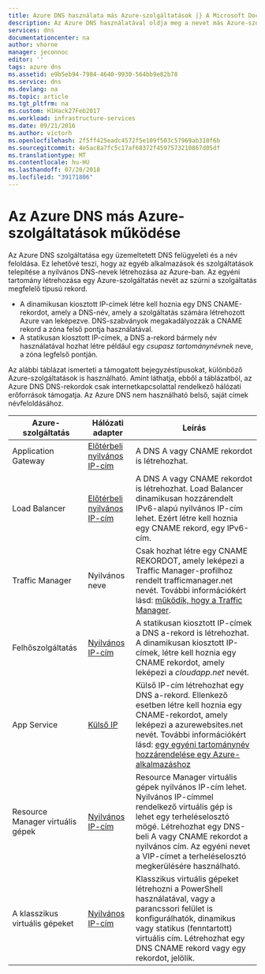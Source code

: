 ```yaml
---
title: Azure DNS használata más Azure-szolgáltatások |} A Microsoft Docs
description: Az Azure DNS használatával oldja meg a nevet más Azure-szolgáltatások ismertetése
services: dns
documentationcenter: na
author: vhorne
manager: jeconnoc
editor: ''
tags: azure dns
ms.assetid: e9b5eb94-7984-4640-9930-564bb9e82b78
ms.service: dns
ms.devlang: na
ms.topic: article
ms.tgt_pltfrm: na
ms.custom: H1Hack27Feb2017
ms.workload: infrastructure-services
ms.date: 09/21/2016
ms.author: victorh
ms.openlocfilehash: 2f5ff425eadc4572f5e109f503c57969ab310f6b
ms.sourcegitcommit: 4e5ac8a7fc5c17af68372f4597573210867d05df
ms.translationtype: MT
ms.contentlocale: hu-HU
ms.lasthandoff: 07/20/2018
ms.locfileid: "39171806"
---
```

# <a name="how-azure-dns-works-with-other-azure-services"></a>Az Azure DNS más Azure-szolgáltatások működése

Az Azure DNS szolgáltatása egy üzemeltetett DNS felügyeleti és a név feloldása. Ez lehetővé teszi, hogy az egyéb alkalmazások és szolgáltatások telepítése a nyilvános DNS-nevek létrehozása az Azure-ban. Az egyéni tartomány létrehozása egy Azure-szolgáltatás nevét az szúrni a szolgáltatás megfelelő típusú rekord.

* A dinamikusan kiosztott IP-címek létre kell hoznia egy DNS CNAME-rekordot, amely a DNS-név, amely a szolgáltatás számára létrehozott Azure van leképezve. DNS-szabványok megakadályozzák a CNAME rekord a zóna felső pontja használatával.
* A statikusan kiosztott IP-címek, a DNS a-rekord bármely név használatával hozhat létre például egy *csupasz tartománynévnek* neve, a zóna legfelső pontján.

Az alábbi táblázat ismerteti a támogatott bejegyzéstípusokat, különböző Azure-szolgáltatások is használható. Amint láthatja, ebből a táblázatból, az Azure DNS DNS-rekordok csak internetkapcsolattal rendelkező hálózati erőforrások támogatja. Az Azure DNS nem használható belső, saját címek névfeloldásához.

| Azure-szolgáltatás | Hálózati adapter | Leírás |
| --- | --- | --- |
| Application Gateway |[Előtérbeli nyilvános IP-cím](dns-custom-domain.md#public-ip-address) |A DNS A vagy CNAME rekordot is létrehozhat. |
| Load Balancer |[Előtérbeli nyilvános IP-cím](dns-custom-domain.md#public-ip-address)  |A DNS A vagy CNAME rekordot is létrehozhat. Load Balancer dinamikusan hozzárendelt IPv6-alapú nyilvános IP-cím lehet. Ezért létre kell hoznia egy CNAME rekord, egy IPv6-cím. |
| Traffic Manager |Nyilvános neve |Csak hozhat létre egy CNAME REKORDOT, amely leképezi a Traffic Manager-profilhoz rendelt trafficmanager.net nevét. További információkért lásd: [működik, hogy a Traffic Manager](../traffic-manager/traffic-manager-overview.md#traffic-manager-example). |
| Felhőszolgáltatás |[Nyilvános IP-cím](dns-custom-domain.md#public-ip-address) |A statikusan kiosztott IP-címek a DNS a-rekord is létrehozhat. A dinamikusan kiosztott IP-címek, létre kell hoznia egy CNAME rekordot, amely leképezi a *cloudapp.net* nevét.|
| App Service | [Külső IP](dns-custom-domain.md#app-service-web-apps) |Külső IP-cím létrehozhat egy DNS a-rekord. Ellenkező esetben létre kell hoznia egy CNAME-rekordot, amely leképezi a azurewebsites.net nevét. További információkért lásd: [egy egyéni tartománynév hozzárendelése egy Azure-alkalmazáshoz](../app-service/app-service-web-tutorial-custom-domain.md) |
| Resource Manager virtuális gépek |[Nyilvános IP-cím](dns-custom-domain.md#public-ip-address) |Resource Manager virtuális gépek nyilvános IP-cím lehet. Nyilvános IP-címmel rendelkező virtuális gép is lehet egy terheléselosztó mögé. Létrehozhat egy DNS-beli A vagy CNAME rekordot a nyilvános cím. Az egyéni nevet a VIP-címet a terheléselosztó megkerülésére használható. |
| A klasszikus virtuális gépeket |[Nyilvános IP-cím](dns-custom-domain.md#public-ip-address) |Klasszikus virtuális gépeket létrehozni a PowerShell használatával, vagy a parancssori felület is konfigurálhatók, dinamikus vagy statikus (fenntartott) virtuális cím. Létrehozhat egy DNS CNAME rekord vagy egy rekordot, jelölik. |
